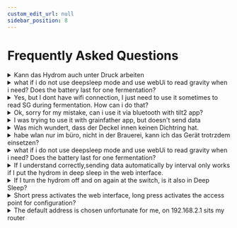 ```yaml
---
custom_edit_url: null
sidebar_position: 8
---
```


# Frequently Asked Questions

<details><summary>Kann das Hydrom auch unter Druck arbeiten</summary>
TBC
</details>

<details><summary>what if i do not use deepsleep mode and use webUi to read gravity when i need? Does the battery last for one fermentation?</summary>
TBC
</details>

<details><summary>Yes, but I dont have wifi connection, I just need to use it sometimes to read SG during fermentation. How can i do that?</summary>
TBC
</details>

<details><summary>Ok, sorry for my mistake, can i use it via bluetooth with tilt2 app?</summary>
TBC
</details>

<details><summary>I was trying to use it with grainfather app, but doesn't send data</summary>
TBC
</details>

<details><summary>Was mich wundert, dass der Deckel innen keinen Dichtring hat.</summary>
TBC
</details>

<details><summary>habe wlan nur im büro, nicht in der Brauerei, kann ich das Gerät trotrzdem einsetzen?</summary>
TBC
</details>

<details><summary>what if i do not use deepsleep mode and use webUi to read gravity when i need? Does the battery last for one fermentation?</summary>
TBC
</details>

<details><summary>If I understand correctly,sending data automatically by interval only works if I put the hydrom in deep sleep in the web interface.</summary>.
That is completely correct what you say.
The hydrom sends the data only when it is in Deep Sleep.
</details>

<details><summary>If I turn the hydrom off and on again at the switch, is it also in Deep Sleep?</summary>.
Exactly right.This will cause a restart and send the readings to the service after the time set
</details>

<details><summary>Short press activates the web interface, long press activates the access point for configuration?</summary>
The first part was correct, the second was not.Long press resets the device.
The hydrom ALWAYS also sets up an access point when the web interface is activated.
</details>

<details><summary>The default address is chosen unfortunate for me, on 192.168.2.1 sits my router</summary>.
That should not matter ;)The address is used exclusively when the device is accessed in access point mode.Then there is no router.
If the device was connected to the WLAN of your router, then the device gets a new address (Specifically for your network) from the DHCP of your router.
</details>
